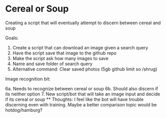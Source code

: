 # Cereal or Soup
Creating a script that will eventually attempt to discern between cereal and soup

Goals:

1. Create a script that can download an image given a search query
2. Have the script save that image to the github repo
3. Make the script ask how many images to save
4. Name and save folder of search query
5. Alternative command: Clear saved photos (5gb github limit so /shrug)

Image recognition bit:

6a. Needs to recognize between cereal or soup
6b. Should also discern if its neither option
7. New script/bot that will take an image input and decide if its cereal or soup
** Thoughts: I feel like the bot will have trouble discerning even with training. Maybe a better comparison topic would be hotdog/hamburg? 

